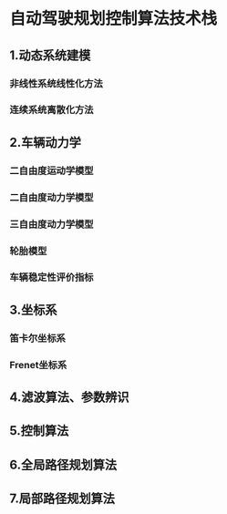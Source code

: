 # 自动驾驶规划控制算法技术栈
## 1.动态系统建模
### 非线性系统线性化方法
### 连续系统离散化方法

## 2.车辆动力学
### 二自由度运动学模型
### 二自由度动力学模型
### 三自由度动力学模型
### 轮胎模型
### 车辆稳定性评价指标

## 3.坐标系
### 笛卡尔坐标系
### Frenet坐标系

## 4.滤波算法、参数辨识

## 5.控制算法

## 6.全局路径规划算法

## 7.局部路径规划算法